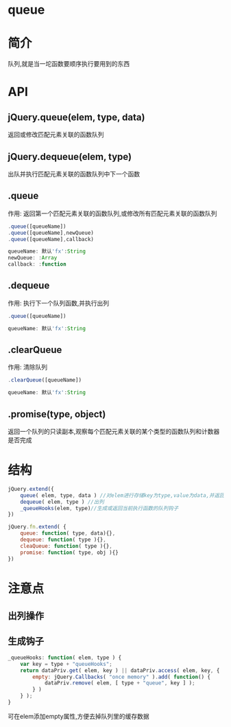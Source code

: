 # queue

# 简介

队列,就是当一坨函数要顺序执行要用到的东西

# API

## jQuery.queue(elem, type, data)

返回或修改匹配元素关联的函数队列

## jQuery.dequeue(elem, type)

出队并执行匹配元素关联的函数队列中下一个函数

## .queue

作用: 返回第一个匹配元素关联的函数队列,或修改所有匹配元素关联的函数队列

```javascript
.queue([queueName])
.queue([queueName],newQueue)
.queue([queueName],callback)

queueName: 默认'fx':String
newQueue: :Array
callback: :function
```

## .dequeue

作用: 执行下一个队列函数,并执行出列

```javascript
.queue([queueName])

queueName: 默认'fx':String
```

## .clearQueue

作用: 清除队列

```javascript
.clearQueue([queueName])

queueName: 默认'fx':String
```

## .promise(type, object)

返回一个队列的只读副本,观察每个匹配元素关联的某个类型的函数队列和计数器是否完成

# 结构

```javascript
jQuery.extend({
    queue( elem, type, data ) //对elem进行存储key为type,value为data,并返回最终的队列data
    dequeue( elem, type ) //出列
    _queueHooks(elem, type)//生成或返回当前执行函数的队列钩子
})

jQuery.fn.extend( {
    queue: function( type, data){},
    dequeue: function( type ){},
    cleaQueue: function( type ){},
    promise: function( type, obj ){}
})
```

# 注意点

## 出列操作

## 生成钩子

```javascript
_queueHooks: function( elem, type ) {
    var key = type + "queueHooks";
    return dataPriv.get( elem, key ) || dataPriv.access( elem, key, {
        empty: jQuery.Callbacks( "once memory" ).add( function() {
            dataPriv.remove( elem, [ type + "queue", key ] );
        } )
    } );
}
```

可在elem添加empty属性,方便去掉队列里的缓存数据




